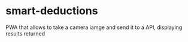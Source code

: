 # smart-deductions

PWA that allows to take a camera iamge and send it to a API, displaying results returned
